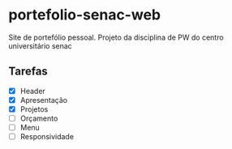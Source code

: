 # portefolio-senac-web
Site de portefólio pessoal. Projeto da disciplina de PW do centro universitário senac 

## Tarefas 

- [x] Header
- [x] Apresentação
- [x] Projetos
- [ ] Orçamento
- [ ] Menu
- [ ] Responsividade 
